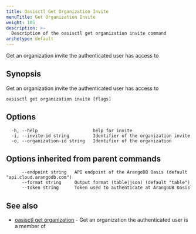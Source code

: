```yaml
---
title: Oasisctl Get Organization Invite
menuTitle: Get Organization Invite
weight: 105
description: >-
  Description of the oasisctl get organization invite command
archetype: default
---
```

Get an organization invite the authenticated user has access to

## Synopsis

Get an organization invite the authenticated user has access to

```
oasisctl get organization invite [flags]
```

## Options

```
  -h, --help                     help for invite
  -i, --invite-id string         Identifier of the organization invite
  -o, --organization-id string   Identifier of the organization
```

## Options inherited from parent commands

```
      --endpoint string   API endpoint of the ArangoDB Oasis (default "api.cloud.arangodb.com")
      --format string     Output format (table|json) (default "table")
      --token string      Token used to authenticate at ArangoDB Oasis
```

## See also

* [oasisctl get organization](get-organization.md)	 - Get an organization the authenticated user is a member of

